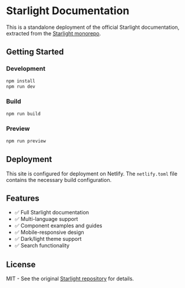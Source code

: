 # Starlight Documentation

This is a standalone deployment of the official Starlight documentation, extracted from the [Starlight monorepo](https://github.com/withastro/starlight).

## Getting Started

### Development

```bash
npm install
npm run dev
```

### Build

```bash
npm run build
```

### Preview

```bash
npm run preview
```

## Deployment

This site is configured for deployment on Netlify. The `netlify.toml` file contains the necessary build configuration.

## Features

- ✅ Full Starlight documentation
- ✅ Multi-language support  
- ✅ Component examples and guides
- ✅ Mobile-responsive design
- ✅ Dark/light theme support
- ✅ Search functionality

## License

MIT - See the original [Starlight repository](https://github.com/withastro/starlight) for details.